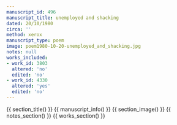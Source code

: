 ```yaml
---
manuscript_id: 496
manuscript_title: unemployed and shacking
dated: 20/10/1980
circa: ''
method: xerox
manuscript_type: poem
image: poem1980-10-20-unemployed_and_shacking.jpg
notes: null
works_included:
- work_id: 3803
  altered: 'no'
  edited: 'no'
- work_id: 4330
  altered: 'yes'
  edited: 'no'
---
```


{{ section_title() }}
{{ manuscript_info() }}
{{ section_image() }}
{{ notes_section() }}
{{ works_section() }}
